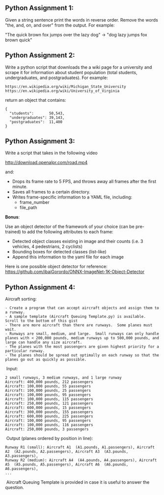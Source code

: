 Python Assignment 1:
-------------------------

Given a string sentence print the words in reverse order. Remove the words "the, and, on, and over" from the output. For example:

"The quick brown fox jumps over the lazy dog" -> "dog lazy jumps fox brown quick"

Python Assignment 2:
-------------------------

Write a python script that downloads the a wiki page for a university and scrape it for information about student population (total students, undergraduates, and postgraduates). For example:

    https://en.wikipedia.org/wiki/Michigan_State_University
    https://en.wikipedia.org/wiki/University_of_Virginia

return an object that contains:

    {
      "students":		50,543,
      "undergraduates":	39,143,
      "postgraduates":	11,400
    }

Python Assignment 3:
-------------------------

Write a script that takes in the following video

  http://download.openalpr.com/road.mp4

and:
 
  - Drops its frame rate to 5 FPS, and throws away all frames after the first minute.
  - Saves all frames to a certain directory.
  - Writes frame-specific information to a YAML file, including:
    - frame_number
    - file_path

**Bonus**:

Use an object detector of the framework of your choice (can be pre-trained) to add the following attributes to each frame:

  - Detected object classes existing in image and their counts (i.e. 3 vehicles, 4 pedestrians, 2 cyclists)
  - Bounding boxes for detected classes (list-like) 
  - Append this information to the yaml file for each image

Here is one possible object detector for reference: https://github.com/ibaiGorordo/ONNX-ImageNet-1K-Object-Detector

Python Assignment 4:
---------------------

 Aircraft sorting:
  
    - Create a program that can accept aircraft objects and assign them to a runway.
    - A sample template (Aircraft Queuing Template.py) is available.  Scroll to the bottom of this gist
    - There are more aircraft than there are runways.  Some planes must wait.
    - Runways are small, medium, and large.  Small runways can only handle planes with < 200,000 pounds, medium runways up to 500,000 pounds, and large can handle any size aircraft.
    - The planes with the most passengers are given highest priority for a particular runway.
    - The planes should be spread out optimally on each runway so that the planes go out as quickly as possible.
​
  Input:
  
    2 small runways, 3 medium runways, and 1 large runway
    Aircraft: 400,000 pounds, 212 passengers
    Aircraft: 100,000 pounds, 55 passengers
    Aircraft: 100,000 pounds, 25 passengers
    Aircraft: 100,000 pounds, 95 passengers
    Aircraft: 100,000 pounds, 115 passengers
    Aircraft: 250,000 pounds, 121 passengers
    Aircraft: 600,000 pounds, 15 passengers
    Aircraft: 300,000 pounds, 155 passengers
    Aircraft: 600,000 pounds, 225 passengers
    Aircraft: 100,000 pounds, 95 passengers
    Aircraft: 100,000 pounds, 116 passengers
    Aircraft: 250,000 pounds, 3 passengers
​
  Output (planes ordered by position in line):
  
    Runway R1 (small): Aircraft A1  (A1.pounds, A1.passengers), Aircraft A2  (A2.pounds, A2.passengers), Aircraft A3  (A3.pounds, A3.passengers), 
    Runway R2 (medium): Aircraft A4  (A4.pounds, A4.passengers), Aircraft A5  (A5.pounds, A5.passengers), Aircraft A6  (A6.pounds, A6.passengers), 
    ...
​
  Aircraft Queuing Template is provided in case it is useful to answer the question.